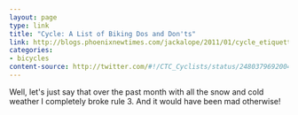 ```yaml
---
layout: page
type: link
title: "Cycle: A List of Biking Dos and Don'ts"
link: http://blogs.phoenixnewtimes.com/jackalope/2011/01/cycle_etiquette_101.php
categories: 
- bicycles
content-source: http://twitter.com/#!/CTC_Cyclists/status/24803796920041472
---
```

Well, let's just say that over the past month with all the snow and cold weather I completely broke rule 3. And it would have been mad otherwise!
